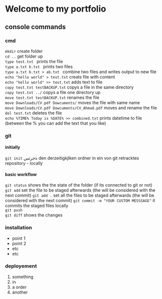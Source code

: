 # Welcome to my portfolio

## console commands

### cmd 
`mkdir` create folder  
`cd ..` get folder up  
`type test.txt ` prints the file  
`type a.txt b.txt ` prints two files  
`type a.txt b.txt > ab.txt ` combine two files and writes output to new file  
`echo "hello world" > test.txt` creats file with content   
`echo "hello world" >> test.txt` adds text to file  
`copy test.txt testBACKUP.txt` copys a file in the same directory    
`copy test.txt ../` copys a file one directory up  
`move test.txt testBACKUP.txt` renames the file    
`move Downloads/CV.pdf Dowcuments/` moves the file with same name  
`move Downloads/CV.pdf Dowcuments/CV_Ahmad.pdf` moves and rename the file   
`del test.txt` deletes the file  
`echo %TIME% Today is %DATE% >> combined.txt` prints datetime to file (between the % you can add the text that you like)    

### git
#### initially
`git init` ةخرثس den derzeitigkjlken ordner in ein von git retracktes repository - locally

#### basic workflow
`git status` shows the the state of the folder (if its connected to git or not)  
`git add` set the file to be staged afterwards (the will be considered with the next commit) 
`git add .` set all the files to be staged afterwards (the will be considered with the next commit) 
`git commit -m "YOUR CUSTOM MESSSAGE"` it commits the staged files locally  
`git push`   
`git diff`   shows the changes  


### installation
- point 1
- point 2
- etc
- etc

### deployement
1. something
2. in 
3. a order
4. another